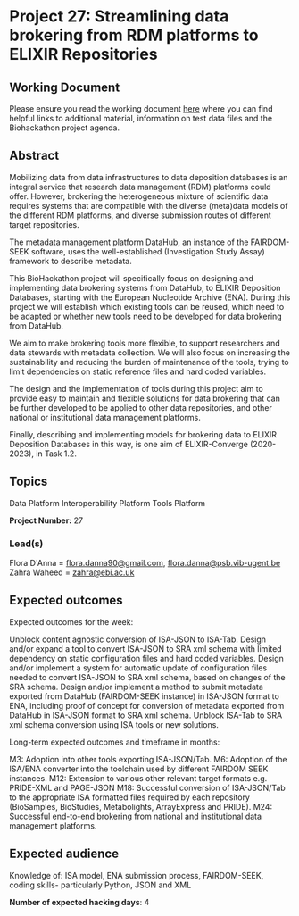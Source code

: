 # Project 27: Streamlining data brokering from RDM platforms to ELIXIR Repositories

## Working Document

Please ensure you read the working document [here](https://github.com/elixir-europe/biohackathon-projects-2022/blob/main/27/working_doc.md) where you can find helpful links to additional material, information on test data files and the Biohackathon project agenda. 

## Abstract

Mobilizing data from data infrastructures to data deposition databases is an integral service that research data management (RDM) platforms could offer. However, brokering the heterogeneous mixture of scientific data requires systems that are compatible with the diverse (meta)data models of the different RDM platforms, and diverse submission routes of different target repositories.

The metadata management platform DataHub, an instance of the FAIRDOM-SEEK software, uses the well-established (Investigation Study Assay) framework to describe metadata.

This BioHackathon project will specifically focus on designing and implementing data brokering systems from DataHub, to ELIXIR Deposition Databases, starting with the European Nucleotide Archive (ENA). During this project we will establish which existing tools can be reused, which need to be adapted or whether new tools need to be developed for data brokering from DataHub.

We aim to make brokering tools more flexible, to support researchers and data stewards with metadata collection. We will also focus on increasing the sustainability and reducing the burden of maintenance of the tools, trying to limit dependencies on static reference files and hard coded variables.

The design and the implementation of tools during this project aim to provide easy to maintain and flexible solutions for data brokering that can be further developed to be applied to other data repositories, and other national or institutional data management platforms.

Finally, describing and implementing models for brokering data to ELIXIR Deposition Databases in this way, is one aim of ELIXIR-Converge (2020-2023), in Task 1.2.

## Topics

Data Platform
Interoperability Platform
Tools Platform

**Project Number:** 27

### Lead(s)

Flora D'Anna = flora.danna90@gmail.com, flora.danna@psb.vib-ugent.be
Zahra Waheed = zahra@ebi.ac.uk

## Expected outcomes

Expected outcomes for the week:

Unblock content agnostic conversion of ISA-JSON to ISA-Tab. 
Design and/or expand a tool to convert ISA-JSON to SRA xml schema with limited dependency on static configuration files and hard coded variables.
Design and/or implement a system for automatic update of configuration files needed to convert ISA-JSON to SRA xml schema, based on changes of the SRA schema.
Design and/or implement a method to submit metadata exported from DataHub (FAIRDOM-SEEK instance) in ISA-JSON format to ENA, including proof of concept for conversion of metadata exported from DataHub in ISA-JSON format to SRA xml schema.
Unblock ISA-Tab to SRA xml schema conversion using ISA tools or new solutions.


Long-term expected outcomes and timeframe in months:

M3: Adoption into other tools exporting ISA-JSON/Tab.
M6: Adoption of the ISA/ENA converter into the toolchain used by different FAIRDOM SEEK instances.
M12: Extension to various other relevant target formats e.g. PRIDE-XML and PAGE-JSON
M18: Successful conversion of ISA-JSON/Tab to the appropriate ISA formatted files required by each repository (BioSamples, BioStudies, Metabolights, ArrayExpress and PRIDE). 
M24: Successful end-to-end brokering from national and institutional data management platforms.

## Expected audience

Knowledge of: ISA model, ENA submission process, FAIRDOM-SEEK, coding skills- particularly Python, JSON and XML

**Number of expected hacking days**: 4

